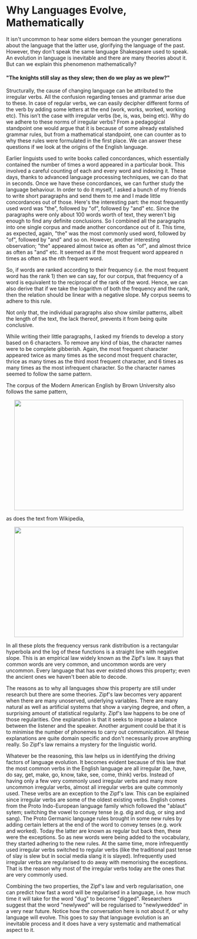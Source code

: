 # Why Languages Evolve, Mathematically

It isn't uncommon to hear some elders bemoan the younger generations about the language that the latter use, glorifying the language of the past. However, they don’t speak the same language Shakespeare used to speak. An evolution in language is inevitable and there are many theories about it. But can we explain this phenomenon mathematically?
#### "The knights still slay as they slew; then do we play as we plew?"
Structurally, the cause of changing language can be attributed to the irregular verbs. All the confusion regarding tenses and grammar arise due to these. In case of regular verbs, we can easily decipher different forms of the verb by adding some letters at the end (work, works, worked, working etc). This isn’t the case with irregular verbs (be, is, was, being etc). Why do we adhere to these norms of irregular verbs? From a pedagogical standpoint one would argue that it is because of some already estalished grammar rules, but from a mathematical standpoint, one can counter as to why these rules were formulated in the first place. We can answer these questions if we look at the origins of the English language.

Earlier linguists used to write books called concordances, which essentially contained the number of times a word appeared in a particular book. This involved a careful counting of each and every word and indexing it. These days, thanks to advanced language processing techniques, we can do that in seconds. Once we have these concordances, we can further study the language behaviour. In order to do it myself, I asked a bunch of my friends to write short paragraphs and send them to me and I made little concordances out of those. Here's the interesting part: the most frequently used word was "the", followed by "of", followed by "and" etc.
Since the paragraphs were only about 100 words worth of text, they weren't big enough to find any definite conclusions. So I combined all the paragraphs into one single corpus and made another concordance out of it. This time, as expected, again, "the" was the most commonly used word, followed by "of", followed by "and" and so on. However, another interesting observation; "the" appeared almost twice as often as "of", and almost thrice as often as "and" etc. It seemed as if the most frequent word appeared n times as often as the nth frequent word.

So, if words are ranked according to their frequency (i.e. the most frequent word has the rank 1) then we can say, for our corpus, that frequency of a word is equivalent to the reciprocal of the rank of the word. Hence, we can also derive that if we take the logarithm of both the frequency and the rank, then the relation should be linear with a negative slope. My corpus seems to adhere to this rule.

Not only that, the individual paragraphs also show similar patterns, albeit the length of the text, the lack thereof, prevents it from being quite conclusive.

While writing their little paragraphs, I asked my friends to develop a story based on 6 characters. To remove any kind of bias, the character names were to be complete gibberish. Again, the most frequent character appeared twice as many times as the second most frequent character, thrice as many times as the third most frequent character, and 6 times as many times as the most infrequent character. So the character names seemed to follow the same pattern.

The corpus of the Modern American English by Brown University also follows the same pattern,
<p align="center">
  <img width="460" height="300" src="https://github.com/itsmepiyush2/Zipf-Law/blob/master/results/brown_corpus.jpg">
</p>
as does the text from Wikipedia,
<p align="center">
  <img width="460" height="300" src="https://github.com/itsmepiyush2/Zipf-Law/blob/master/results/wiki_corpus.jpg">
</p>

In all these plots the frequency versus rank distribution is a rectangular hyperbola and the log of these functions is a straight line with negative slope.
This is an empirical law widely known as the Zipf's law. It says that common words are very common, and uncommon words are very uncommon. Every language that has ever existed shows this property; even the ancient ones we haven't been able to decode.

The reasons as to why all languages show this property are still under research but there are some theories. Zipf's law becomes very apparent when there are many unoserved, underlying variables. There are many natural as well as artificial systems that show a varying degree, and often, a surprising amount of statistical regularity. Zipf's law happens to be one of those regularities. One explanation is that it seeks to impose a balance between the listener and the speaker. Another argument could be that it is to minimise the number of phonemes to carry out communication. All these explanations are quite domain specific and don't necessarily prove anything really. So Zipf's law remains a mystery for the linguistic world.

Whatever be the reasoning, this law helps us in identifying the driving factors of language evolution. It becomes evident because of this law that the most common verbs in the English language are all irregular (be, have, do say, get, make, go, know, take, see, come, think) verbs. Instead of having only a few very commonly used irregular verbs and many more uncommon irregular verbs, almost all irregular verbs are quite commonly used. These verbs are an exception to the Zipf's law. This can be explained since irregular verbs are some of the oldest existing verbs.
English comes from the Proto Indo-European language family which followed the "ablaut" sytem; switching the vowel to convey tense (e.g. dig and dug, or sing and sang). The Proto Germanic language rules brought in some new rules by adding certain letters at the end of the word to convey tenses (e.g. work and worked). Today the latter are known as regular but back then, these were the exceptions. So as new words were being added to the vocabulary, they started adhering to the new rules. At the same time, more infrequently used irregular verbs switched to regular verbs (like the traditional past tense of slay is slew but in social media slang it is slayed). Infrequently used irregular verbs are regularised to do away with memorising the exceptions. That is the reason why most of the irregular verbs today are the ones that are very commonly used.

Combining the two properties, the Zipf's law and verb regularisation, one can predict how fast a word will be regularised in a language, i.e. how much time it will take for the word "dug" to become "digged". Researchers suggest that the word "newlywed" will be regularised to "newlywedded" in a very near future. Notice how the conversation here is not about if, or why language will evolve. This goes to say that language evolution is an inevitable process and it does have a very systematic and mathematical aspect to it.
